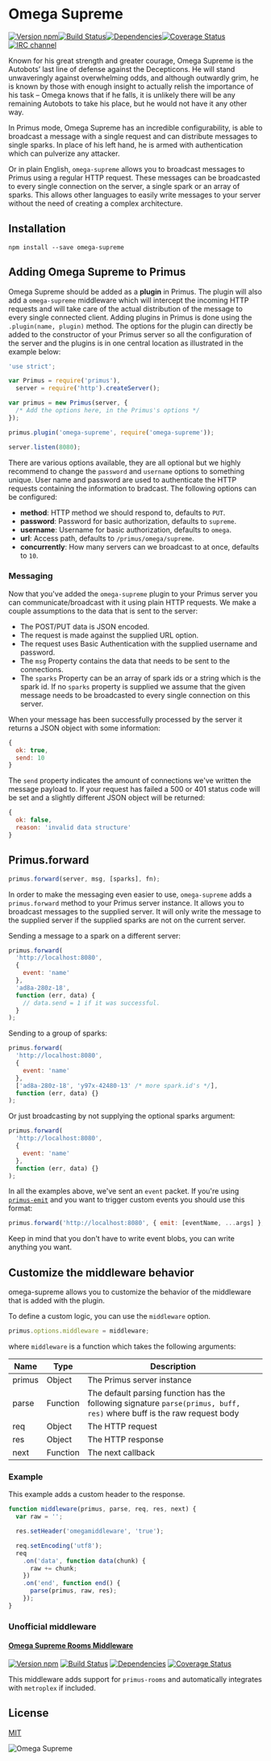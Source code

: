 # Omega Supreme

[![Version npm](https://img.shields.io/npm/v/omega-supreme.svg?style=flat-square)](https://www.npmjs.com/package/omega-supreme)[![Build Status](https://img.shields.io/github/workflow/status/primus/omega-supreme/CI/master?label=CI&style=flat-square)](https://github.com/primus/omega-supreme/actions?query=workflow%3ACI+branch%3Amaster)[![Dependencies](https://img.shields.io/david/primus/omega-supreme.svg?style=flat-square)](https://david-dm.org/primus/omega-supreme)[![Coverage Status](https://img.shields.io/coveralls/primus/omega-supreme/master.svg?style=flat-square)](https://coveralls.io/r/primus/omega-supreme?branch=master)[![IRC channel](https://img.shields.io/badge/IRC-irc.freenode.net%23primus-00a8ff.svg?style=flat-square)](https://webchat.freenode.net/?channels=primus)

Known for his great strength and greater courage, Omega Supreme is the Autobots’
last line of defense against the Decepticons. He will stand unwaveringly against
overwhelming odds, and although outwardly grim, he is known by those with enough
insight to actually relish the importance of his task – Omega knows that if he
falls, it is unlikely there will be any remaining Autobots to take his place,
but he would not have it any other way.

In Primus mode, Omega Supreme has an incredible configurability, is able to
broadcast a message with a single request and can distribute messages to single
sparks. In place of his left hand, he is armed with authentication which can
pulverize any attacker.

Or in plain English, `omega-supreme` allows you to broadcast messages to Primus
using a regular HTTP request. These messages can be broadcasted to every single
connection on the server, a single spark or an array of sparks. This allows
other languages to easily write messages to your server without the need of
creating a complex architecture.

## Installation

```
npm install --save omega-supreme
```

## Adding Omega Supreme to Primus

Omega Supreme should be added as a **plugin** in Primus. The plugin will also
add a `omega-supreme` middleware which will intercept the incoming HTTP requests
and will take care of the actual distribution of the message to every single
connected client. Adding plugins in Primus is done using the
`.plugin(name, plugin)` method. The options for the plugin can directly be added
to the constructor of your Primus server so all the configuration of the server
and the plugins is in one central location as illustrated in the example below:

```js
'use strict';

var Primus = require('primus'),
  server = require('http').createServer();

var primus = new Primus(server, {
  /* Add the options here, in the Primus's options */
});

primus.plugin('omega-supreme', require('omega-supreme'));

server.listen(8080);
```

There are various options available, they are all optional but we highly
recommend to change the `password` and `username` options to something unique.
User name and password are used to authenticate the HTTP requests containing the
information to bradcast. The following options can be configured:

- **method**: HTTP method we should respond to, defaults to `PUT`.
- **password**: Password for basic authorization, defaults to `supreme`.
- **username**: Username for basic authorization, defaults to `omega`.
- **url**: Access path, defaults to `/primus/omega/supreme`.
- **concurrently**: How many servers can we broadcast to at once, defaults to
  `10`.

### Messaging

Now that you've added the `omega-supreme` plugin to your Primus server you can
communicate/broadcast with it using plain HTTP requests. We make a couple
assumptions to the data that is sent to the server:

- The POST/PUT data is JSON encoded.
- The request is made against the supplied URL option.
- The request uses Basic Authentication with the supplied username and password.
- The `msg` Property contains the data that needs to be sent to the connections.
- The `sparks` Property can be an array of spark ids or a string which is the
  spark id. If no `sparks` property is supplied we assume that the given message
  needs to be broadcasted to every single connection on this server.

When your message has been successfully processed by the server it returns a
JSON object with some information:

```js
{
  ok: true,
  send: 10
}
```

The `send` property indicates the amount of connections we've written the
message payload to. If your request has failed a 500 or 401 status code will be
set and a slightly different JSON object will be returned:

```js
{
  ok: false,
  reason: 'invalid data structure'
}
```

## Primus.forward

```js
primus.forward(server, msg, [sparks], fn);
```

In order to make the messaging even easier to use, `omega-supreme` adds a
`primus.forward` method to your Primus server instance. It allows you to
broadcast messages to the supplied server. It will only write the message to the
supplied server if the supplied sparks are not on the current server.

Sending a message to a spark on a different server:

```js
primus.forward(
  'http://localhost:8080',
  {
    event: 'name'
  },
  'ad8a-280z-18',
  function (err, data) {
    // data.send = 1 if it was successful.
  }
);
```

Sending to a group of sparks:

```js
primus.forward(
  'http://localhost:8080',
  {
    event: 'name'
  },
  ['ad8a-280z-18', 'y97x-42480-13' /* more spark.id's */],
  function (err, data) {}
);
```

Or just broadcasting by not supplying the optional sparks argument:

```js
primus.forward(
  'http://localhost:8080',
  {
    event: 'name'
  },
  function (err, data) {}
);
```

In all the examples above, we've sent an `event` packet. If you're using
[`primus-emit`](https://github.com/primus/primus-emit) and you want to trigger
custom events you should use this format:

```js
primus.forward('http://localhost:8080', { emit: [eventName, ...args] }, fn);
```

Keep in mind that you don't have to write event blobs, you can write anything
you want.

## Customize the middleware behavior

omega-supreme allows you to customize the behavior of the middleware that is
added with the plugin.

To define a custom logic, you can use the `middleware` option.

```js
primus.options.middleware = middleware;
```

where `middleware` is a function which takes the following arguments:

| Name   | Type     | Description                                                                                                            |
| ------ | -------- | ---------------------------------------------------------------------------------------------------------------------- |
| primus | Object   | The Primus server instance                                                                                             |
| parse  | Function | The default parsing function has the following signature `parse(primus, buff, res)` where buff is the raw request body |
| req    | Object   | The HTTP request                                                                                                       |
| res    | Object   | The HTTP response                                                                                                      |
| next   | Function | The next callback                                                                                                      |

### Example

This example adds a custom header to the response.

```js
function middleware(primus, parse, req, res, next) {
  var raw = '';

  res.setHeader('omegamiddleware', 'true');

  req.setEncoding('utf8');
  req
    .on('data', function data(chunk) {
      raw += chunk;
    })
    .on('end', function end() {
      parse(primus, raw, res);
    });
}
```

### Unofficial middleware

#### [Omega Supreme Rooms Middleware](https://github.com/fadeenk/omega-supreme-rooms-middleware)

[![Version npm](https://img.shields.io/npm/v/omega-supreme-rooms-middleware.svg?style=flat-square)](https://www.npmjs.com/package/omega-supreme-rooms-middleware)
[![Build Status](https://img.shields.io/travis/fadeenk/omega-supreme-rooms-middleware/master.svg?style=flat-square)](https://travis-ci.org/fadeenk/omega-supreme-rooms-middleware)
[![Dependencies](https://img.shields.io/david/fadeenk/omega-supreme-rooms-middleware.svg?style=flat-square)](https://david-dm.org/fadeenk/omega-supreme-rooms-middleware)
[![Coverage Status](https://img.shields.io/coveralls/fadeenk/omega-supreme-rooms-middleware/master.svg?style=flat-square)](https://coveralls.io/r/fadeenk/omega-supreme-rooms-middleware?branch=master)

This middleware adds support for `primus-rooms` and automatically integrates
with `metroplex` if included.

## License

[MIT](LICENSE)

![Omega Supreme](https://raw.githubusercontent.com/primus/omega-supreme/master/logo.jpg)
